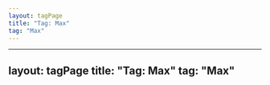 ```yaml
---
layout: tagPage
title: "Tag: Max"
tag: "Max"
---
```

---
layout: tagPage
title: "Tag: Max"
tag: "Max"
---
